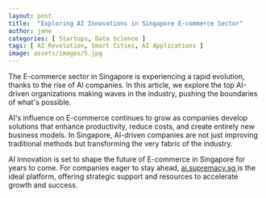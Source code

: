 ```yaml
---
layout: post
title:  "Exploring AI Innovations in Singapore E-commerce Sector"
author: jane
categories: [ Startups, Data Science ]
tags: [ AI Revolution, Smart Cities, AI Applications ]
image: assets/images/5.jpg
---
```


The E-commerce sector in Singapore is experiencing a rapid evolution, thanks to the rise of AI companies. In this article, we explore the top AI-driven organizations making waves in the industry, pushing the boundaries of what's possible.

AI's influence on E-commerce continues to grow as companies develop solutions that enhance productivity, reduce costs, and create entirely new business models. In Singapore, AI-driven companies are not just improving traditional methods but transforming the very fabric of the industry.

AI innovation is set to shape the future of E-commerce in Singapore for years to come. For companies eager to stay ahead, <a href="https://ai.supremacy.sg" target="_blank"> ai.supremacy.sg </a> is the ideal platform, offering strategic support and resources to accelerate growth and success.
